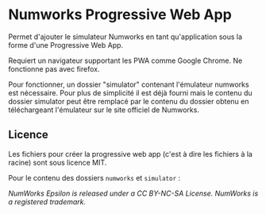 # Numworks Progressive Web App

Permet d'ajouter le simulateur Numworks en tant qu'application sous la forme d'une Progressive Web App.

Requiert un navigateur supportant les PWA comme Google Chrome. Ne fonctionne pas avec firefox.

Pour fonctionner, un dossier "simulator" contenant l'émulateur numworks est nécessaire. Pour plus de simplicité il est déjà fourni mais le contenu du dossier simulator peut être remplacé par le contenu du dossier obtenu en téléchargeant l'émulateur sur le site officiel de Numworks.

## Licence

Les fichiers pour créer la progressive web app (c'est à dire les fichiers à la racine) sont sous licence MIT.

Pour le contenu des dossiers `numworks` et `simulator` :

_NumWorks Epsilon is released under a CC BY-NC-SA License. NumWorks is a registered trademark._
